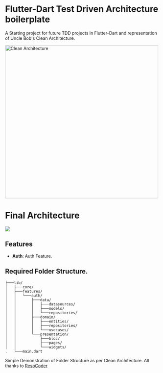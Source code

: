 # Flutter-Dart Test Driven Architecture boilerplate

A Starting project for future TDD projects in Flutter-Dart and representation of Uncle Bob's Clean Architecture.

<img src="https://i1.wp.com/resocoder.com/wp-content/uploads/2019/08/CleanArchitecture.jpg" alt="Clean Architecture" width="500"/>

# Final Architecture

<img src="https://i1.wp.com/resocoder.com/wp-content/uploads/2019/08/Clean-Architecture-Flutter-Diagram.png">

## Features

- **Auth**: Auth Feature.

## Required Folder Structure.
```
├───lib/
│   ├───core/
│   ├───features/
│   │   └───auth/
│   │       ├───data/
│   │       │   ├───datasources/
│   │       │   ├───models/
│   │       │   └───repositories/
│   │       ├───domain/
│   │       │   ├───entities/
│   │       │   ├───repositories/
│   │       │   └───usecases/
│   │       └───presentation/
│   │           ├───bloc/
│   │           ├───pages/
│   │           └───widgets/
.   └───main.dart
```

Simple Demonstration of Folder Structure as per Clean Architecture. 
All thanks to [ResoCoder](https://resocoder.com/)
